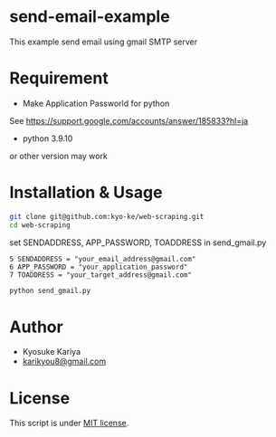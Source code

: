 # send-email-example
 
 This example send email using gmail SMTP server 

 
# Requirement
 
* Make Application Passworld for python 

See https://support.google.com/accounts/answer/185833?hl=ja

* python 3.9.10

or other version may work


# Installation & Usage
 
 
```bash
git clone git@github.com:kyo-ke/web-scraping.git
cd web-scraping
```
 
set SENDADDRESS, APP\_PASSWORD, TOADDRESS in send\_gmail.py  

```
5 SENDADDRESS = "your_email_address@gmail.com"
6 APP_PASSWORD = "your_application_password"
7 TOADDRESS = "your_target_address@gmail.com"
```

```bash
python send_gmail.py
```
# Author
 
* Kyosuke Kariya
* karikyou8@gmail.com
 
# License
 
This script is under [MIT license](https://en.wikipedia.org/wiki/MIT_License).
 

